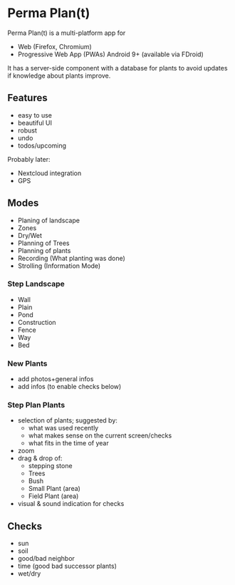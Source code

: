 # Perma Plan(t)

Perma Plan(t) is a multi-platform app for

- Web (Firefox, Chromium)
- Progressive Web App (PWAs) Android 9+ (available via FDroid)

It has a server-side component with a database for plants
to avoid updates if knowledge about plants improve.

## Features

- easy to use
- beautiful UI
- robust
- undo
- todos/upcoming

Probably later:

- Nextcloud integration
- GPS

## Modes

- Planing of landscape
- Zones
- Dry/Wet
- Planning of Trees
- Planning of plants
- Recording (What planting was done)
- Strolling (Information Mode)

### Step Landscape

- Wall
- Plain
- Pond
- Construction
- Fence
- Way
- Bed

### New Plants

- add photos+general infos
- add infos (to enable checks below)

### Step Plan Plants

- selection of plants; suggested by:
  - what was used recently
  - what makes sense on the current screen/checks
  - what fits in the time of year
- zoom
- drag & drop of:
  - stepping stone
  - Trees
  - Bush
  - Small Plant (area)
  - Field Plant (area)
- visual & sound indication for checks

## Checks

- sun
- soil
- good/bad neighbor
- time (good bad successor plants)
- wet/dry
